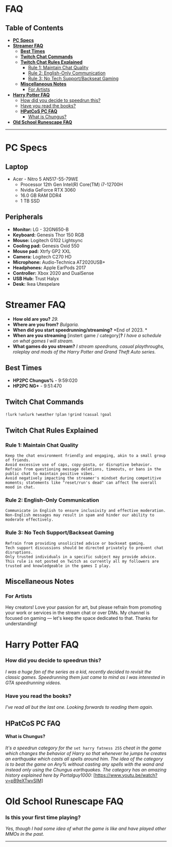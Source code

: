 # FAQ
## Table of Contents
- [**PC Specs**](#pc-specs)
- [**Streamer FAQ**](#streamer-faq)
  - [**Best Times**](#best-times)
  - [**Twitch Chat Commands**](#twitch-chat-commands)
  - [**Twitch Chat Rules Explained**](#twitch-chat-rules-explained)
    - [Rule 1: Maintain Chat Quality](#rule-1-maintain-chat-quality)
    - [Rule 2: English-Only Communication](#rule-2-english-only-communication)
    - [Rule 3: No Tech Support/Backseat Gaming](#rule-3-no-tech-supportbackseat-gaming)
  - [**Miscellaneous Notes**](#notes)
    - [For Artists](#for-artists)
- [**Harry Potter FAQ**](#harry-potter-faq)
  - [How did you decide to speedrun this?](#how-did-you-find-out-about-the-series)
  - [Have you read the books?](#have-you-read-the-books)
  - [**HPatCoS PC FAQ**](#hpatcos-pc-faq)
    - [What is Chungus?](#what-is-chungus)
- [**Old School Runescape FAQ**](#old-school-runescape-faq)
***
#  PC Specs
## **Laptop**
  - Acer - Nitro 5 AN517-55-79WE
    - Processor	12th Gen Intel(R) Core(TM) i7-12700H
    - Nvidia GeForce RTX 3060
    - 16.0 GB RAM DDR4
    - 1 TB SSD
## **Peripherals**
  - **Monitor:** LG - 32GN650-B
  - **Keyboard:** Genesis Thor 150 RGB
  - **Mouse:** Logitech G102 Lightsync
  - **Cooling pad:** Genesis Oxid 550
  - **Mouse pad:** Xtrfy GP2 XXL
  - **Camera:** Logitech C270 HD
  - **Microphone:** Audio-Technica AT2020USB+ 
  - **Headphones:** Apple EarPods 2017
  - **Controller:** Xbox 2020 and DualSense
  - **USB Hub:** Trust Halyx
  - **Desk:** Ikea Utespelare
# **Streamer FAQ**
  - **How old are you?** *29.*
  - **Where are you from?** *Bulgaria.*
  - **When did you start speedrunning/streaming?** *End of 2023. *
  - **When are you streaming** [instert game / category]**?** *I have a schedule on what games I will stream.*
  - **What games do you stream?** *I stream speedruns, casual playthroughs, roleplay and mods of the Harry Potter and Grand Theft Auto series.*
## **Best Times**
  - **HP2PC Chungus%** - 9:59:020 
  - **HP2PC NG+** - 9:51:470
## **Twitch Chat Commands**
``!lurk`` ``!unlurk`` ``!weather`` ``!plan`` ``!grind`` ``!casual`` ``!goal``
## **Twitch Chat Rules Explained**
### **Rule 1: Maintain Chat Quality**
    Keep the chat environment friendly and engaging, akin to a small group of friends.
    Avoid excessive use of caps, copy-pasta, or disruptive behavior.
    Refrain from questioning message deletions, timeouts, or bans in the public chat to maintain positive vibes.
    Avoid negatively impacting the streamer's mindset during competitive moments; statements like "reset/run's dead" can affect the overall mood in chat.
### **Rule 2: English-Only Communication**
    Communicate in English to ensure inclusivity and effective moderation.
    Non-English messages may result in spam and hinder our ability to moderate effectively.
### **Rule 3: No Tech Support/Backseat Gaming**
    Refrain from providing unsolicited advice or backseat gaming.
    Tech support discussions should be directed privately to prevent chat disruptions.
    Only trusted individuals in a specific subject may provide advice.
    This rule is not posted on Twitch as currently all my followers are trusted and knowledgeable in the games I play.
## **Miscellaneous Notes**
### For Artists
Hey creators! Love your passion for art, but please refrain from promoting your work or services in the stream chat or over DMs. My channel is focused on gaming — let's keep the space dedicated to that. Thanks for understanding!
# Harry Potter FAQ
### **How did you decide to speedrun this?** 
*I was a huge fan of the series as a kid, recently decided to revisit the classic games. Speedrunning them just came to mind as I was interested in GTA speedrunning videos.*
### **Have you read the books?** 
*I've read all but the last one. Looking forwards to reading them again.*
## HPatCoS PC FAQ
#### What is Chungus?
*It's a speedrun category for the* ``set harry fatness 255`` *cheat in the game which changes the behavior of Harry so that whenever he jumps he creates an earthquake which casts all spells around him. The idea of the category is to beat the game on Any% without casting any spells with the wand and instead only using the Chungus earthquakes. The category has an amazing history explained here by Portalguy1000:* [https://www.youtu.be/watch?v=pB9eXTwvSIM]
# Old School Runescape FAQ
### **Is this your first time playing?**
*Yes, though I had some idea of what the game is like and have played other MMOs in the past.*
***
